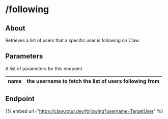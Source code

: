 # /following

## About

Retrieves a list of users that a specific user is following on Claw.

## Parameters

A list of parameters for this endpoint

| name | the username to fetch the list of users following from |
| ---- | ------------------------------------------------------ |

## Endpoint

{% embed url="https://claw.rotur.dev/following?username=TargetUser" %}

